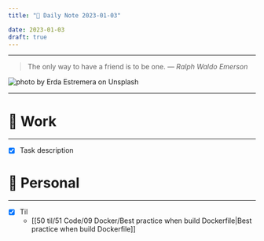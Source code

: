 ```yaml
---
title: "🌱 Daily Note 2023-01-03"

date: 2023-01-03
draft: true
---
```



---

> The only way to have a friend is to be one.
> — <cite>Ralph Waldo Emerson</cite>

![photo by Erda Estremera on Unsplash](https://images.unsplash.com/photo-1534710961216-75c88202f43e?crop=entropy&cs=tinysrgb&fm=jpg&ixid=MnwzNjM5Nzd8MHwxfHJhbmRvbXx8fHx8fHx8fDE2NzI3MTQzOTY&ixlib=rb-4.0.3&q=80&w=500&h=500)

---


# 💼 Work
---
- [x] Task description


# 🌱 Personal
---
- [x] Til
	-  [[50 til/51 Code/09 Docker/Best practice when build Dockerfile|Best practice when build Dockerfile]] 
